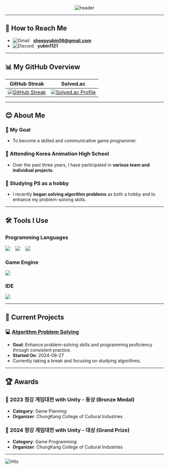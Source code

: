 <div style="text-align: center;">

  <!--Header-->
  ![header](https://capsule-render.vercel.app/api?type=venom&&color=auto&height=300&section=header&text=Yubin's%20Github&fontSize=60)

</div>

---

## 📧 How to Reach Me 
- ![Gmail](https://img.shields.io/badge/Gmail-D14836?style=flat-square&logo=gmail&logoColor=white)&nbsp;&nbsp;&nbsp;**sheepyubin06@gmail.com**
- ![Discord](https://img.shields.io/badge/Discord-5865F2?style=flat-square&logo=discord&logoColor=white)&nbsp;&nbsp;&nbsp;**yubin1121**

---

## 📊 My GitHub Overview
| GitHub Streak | Solved.ac |
|---------------|-----------|
| [![GitHub Streak](https://streak-stats.demolab.com/?user=FRIDAYFREEBIE)](https://git.io/streak-stats) | [![Solved.ac Profile](http://mazassumnida.wtf/api/v2/generate_badge?boj=fridayfreebie)](https://solved.ac/fridayfreebie) |

---

## 😊 **About Me**
### 🎯 **My Goal**  
- To become a skilled and communicative game programmer.

### 🏫 Attending **Korea Animation High School**  
- Over the past three years, I have participated in **various team and individual projects**.

### 🧠 Studying **PS as a hobby**  
- I recently **began solving algorithm problems** as both a hobby and to enhance my problem-solving skills.

---

## 🛠️ Tools I Use

### Programming Languages
<img src="https://img.shields.io/badge/C%23-239120?style=for-the-badge&logo=c-sharp&logoColor=white"/>&nbsp;&nbsp;&nbsp;
<img src="https://img.shields.io/badge/C%2B%2B-00599C?style=for-the-badge&logo=c%2B%2B&logoColor=white"/>&nbsp;&nbsp;&nbsp;
<img src="https://img.shields.io/badge/MySQL-00000F?style=for-the-badge&logo=mysql&logoColor=white"/>

### Game Engine
<img src="https://img.shields.io/badge/Unity-100000?style=for-the-badge&logo=unity&logoColor=white"/>

### IDE
<img src="https://img.shields.io/badge/Visual_Studio_Code-0078D4?style=for-the-badge&logo=visual%20studio%20code&logoColor=white"/>

---

## 🚀 Current Projects

### 💻 [Algorithm Problem Solving](https://github.com/FRIDAYFREEBIE/Algorithm)
- **Goal**: Enhance problem-solving skills and programming proficiency through consistent practice.  
- **Started On**: 2024-08-27  
- Currently taking a break and focusing on studying algorithms.

---

## 🏆 Awards
### 🥉 2023 청강 게임대전 with Unity - 동상 (Bronze Medal)
- **Category**: Game Planning  
- **Organizer**: ChungKang College of Cultural Industries  

### 🥇 2024 청강 게임대전 with Unity - 대상 (Grand Prize)
- **Category**: Game Programming  
- **Organizer**: ChungKang College of Cultural Industries  

---

![Hits](https://hits.seeyoufarm.com/api/count/incr/badge.svg?url=https%3A%2F%2Fgithub.com%2FFRIDAYFREEBIE&count_bg=%2379C83D&title_bg=%23555555&icon=github.svg&icon_color=%23E7E7E7&title=visitors&edge_flat=false)
